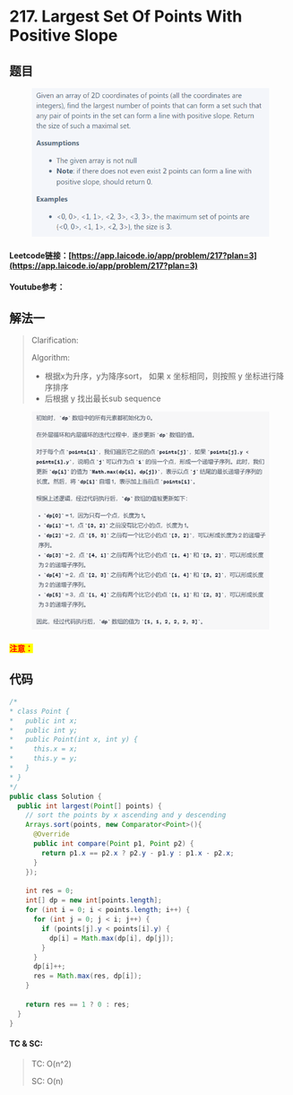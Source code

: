# 217. Largest Set Of Points With Positive Slope

## 题目

<figure><img src="../../.gitbook/assets/image (14).png" alt=""><figcaption></figcaption></figure>

#### Leetcode链接：[https://app.laicode.io/app/problem/217?plan=3](https://app.laicode.io/app/problem/217?plan=3)

#### Youtube参考：

## 解法一

> Clarification:&#x20;
>
> Algorithm:&#x20;
>
> * 根据x为升序，y为降序sort， 如果 x 坐标相同，则按照 y 坐标进行降序排序
> * 后根据 y 找出最长sub sequence

<figure><img src="../../.gitbook/assets/image (5) (4) (1).png" alt=""><figcaption></figcaption></figure>

#### <mark style="color:red;">注意：</mark>

## 代码

```java
/*
* class Point {
*   public int x;
*   public int y;
*   public Point(int x, int y) {
*     this.x = x;
*     this.y = y;
*   }
* }
*/
public class Solution {
  public int largest(Point[] points) {
    // sort the points by x ascending and y descending
    Arrays.sort(points, new Comparator<Point>(){
      @Override
      public int compare(Point p1, Point p2) {
        return p1.x == p2.x ? p2.y - p1.y : p1.x - p2.x;
      }
    });

    int res = 0;
    int[] dp = new int[points.length];
    for (int i = 0; i < points.length; i++) {
      for (int j = 0; j < i; j++) {
        if (points[j].y < points[i].y) {
          dp[i] = Math.max(dp[i], dp[j]);
        }
      }
      dp[i]++;
      res = Math.max(res, dp[i]);
    }

    return res == 1 ? 0 : res;
  }
}
```

#### TC & SC:&#x20;

> TC: O(n^2)
>
> SC: O(n)
